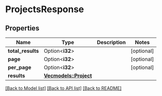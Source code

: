 # ProjectsResponse

## Properties

Name | Type | Description | Notes
------------ | ------------- | ------------- | -------------
**total_results** | Option<**i32**> |  | [optional]
**page** | Option<**i32**> |  | [optional]
**per_page** | Option<**i32**> |  | [optional]
**results** | [**Vec<models::Project>**](Project.md) |  | 

[[Back to Model list]](../README.md#documentation-for-models) [[Back to API list]](../README.md#documentation-for-api-endpoints) [[Back to README]](../README.md)


